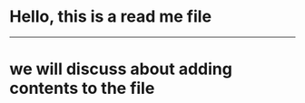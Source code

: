 # Hello, this is a read me file </br>

---------------------------------------------------------------------------------------------


# we will discuss about adding contents to the file
